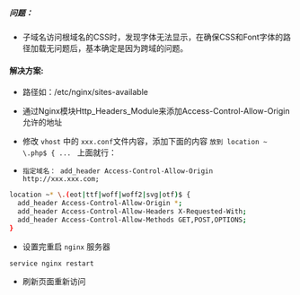 
##### 问题：
- 子域名访问根域名的CSS时，发现字体无法显示，在确保CSS和Font字体的路径加载无问题后，基本确定是因为跨域的问题。

#### 解决方案:
- 路径如：/etc/nginx/sites-available
- 通过Nginx模块Http_Headers_Module来添加Access-Control-Allow-Origin允许的地址

- 修改 `vhost` 中的 `xxx.conf`文件内容，添加下面的内容 `放到 location ~ \.php$ { ... ` 上面就行：
- `指定域名： add_header Access-Control-Allow-Origin http://xxx.xxx.com;`
```bash
location ~* \.(eot|ttf|woff|woff2|svg|otf)$ {
  add_header Access-Control-Allow-Origin *;
  add_header Access-Control-Allow-Headers X-Requested-With;
  add_header Access-Control-Allow-Methods GET,POST,OPTIONS;
}
```
- 设置完重启 `nginx` 服务器
```
service nginx restart
```
- 刷新页面重新访问

